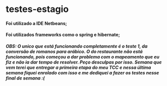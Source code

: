 # testes-estagio

#### Foi utilizado a IDE Netbeans;
#### Foi utilizados frameworks como o spring e hibernate;

##### OBS: O unico que está funcionando completamente é o teste 1, da conversão de romanos para arábico. O do restaurante não está funcionando, pois começou a dar problema com o mapeamento que eu fiz e não ia dar tempo de resolver. Peço desculpas por isso. Semana que vem terei que entregar a primeira etapa do meu TCC e nessa última semana fiquei enrolado com isso e me dediquei a fazer os testes nesse final de semana :(
